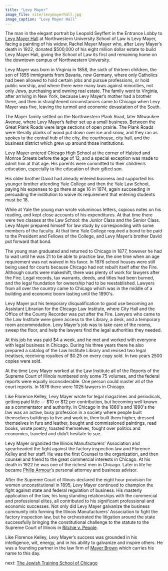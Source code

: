 ```yaml
---
title: "Levy Mayer"
image_file: site/levymayerhall.jpg
image_caption: "Levy Mayer Hall"
---
```


The man in the elegant portrait by Leopold Seyffert in the Entrance Lobby to [Levy Mayer Hall](/historical/mayer/#) at Northwestern University School of Law is Levy Mayer, facing a painting of his widow, Rachel Meyer Mayer who, after Levy Mayer’s death in 1922, donated $500,000 of his eight million dollar estate to build Levy Mayer Hall, giving the School of Law its first and remaining home on the downtown campus of Northwestern University.

Levy Mayer was born in Virginia in 1858, the sixth of thirteen children, the son of 1855 immigrants from Bavaria, now Germany, where only Catholics had been allowed to hold certain jobs and pursue professions, or hold public worship, and where there were many laws against minorities, not only Jews, purchasing and owning real estate. The family went to Virginia, after arriving in New York, because Levy Mayer’s mother had a brother there, and then in straightened circumstances came to Chicago when Levy Mayer was five, leaving the turmoil and economic devastation of the South.

The Mayer family settled on the Northwestern Plank Road, later Milwaukee Avenue, where Levy Mayer’s father set up a small business. Between the Great Plank Roads were large sections of open prairie. The Plank Roads were literally planks of wood put down over ice and snow, and they ran as spokes to the central hub of the city, the courthouse, city hall, and the business district which grew up around those institutions.

Levy Mayer entered Chicago High School at the corner of Halsted and Monroe Streets before the age of 12, and a special exception was made to admit him at that age. His parents were committed to their children’s education, especially to the education of their gifted son.

His older brother David had already entered business and supported his younger brother attending Yale College and then the Yale Law School, paying his expenses to go there at age 16 in 1874, again succeeding in persuading the institution to waive its requirement that entering students must be 18.

While at Yale the young man wrote voluminous letters, copious notes on his reading, and kept close accounts of his expenditures. At that time there were two classes at the Law School: the Junior Class and the Senior Class. Levy Mayer prepared himself for law study by corresponding with some members of the faculty. At that time Yale College required a bond to be paid to the President and Fellows of the College, and Levy Mayer’s brother David put forward that bond.

The young man graduated and returned to Chicago in 1877, however he had to wait until he was 21 to be able to practice law, the one time when an age requirement was not waived in his favor. In 1876 school houses were still being used for courts because Chicago had not rebuilt itself after the Fire. Although courts were makeshift, there was plenty of work for lawyers after the Fire. Legal records, tax warrants, deeds, and titles had been burned, and the legal foundation for ownership had to be reestablished. Lawyers from all over the country came to Chicago which was in the middle of a building and economic boom lasting until the 1890's.

Levy Mayer put his temporary disqualification to good use becoming an Assistant Librarian for the Chicago Law Institute, where City Hall and the Office of the County Recorder was put after the Fire. Lawyers who came to the Law Institute were given access to the Library, a desk, and a temporary room accommodation. Levy Mayer’s job was to take care of the rooms, sweep the floor, and help the lawyers find the legal authorities they needed.

At this job he was paid $4 a week, and he met and worked with everyone with legal business in Chicago. During his three years there he also prepared a catalog of the Law Institute Library and revised two legal treatises, receiving royalties of $0.25 on every copy sold. In two years 2500 copies were sold.

At the time Levy Mayer worked at the Law Institute all of the Reports of the Supreme Court of Illinois numbered only some 75 volumes, and the federal reports were equally inconsiderable. One person could master all of the court reports. In 1876 there were 1025 lawyers in Chicago.

Like Florence Kelley, Levy Mayer wrote for legal magazines and periodicals, getting paid little — $10 or $12 per contribution, but becoming well known as a commentator and authority. In Chicago in the 1880's and 1890's the law was an active, busy profession in a society where people built themselves buildings to live and work in, then built them higher, dressed themselves in furs and leather, bought and commissioned paintings, read books, wrote poetry, toasted themselves, fought over politics and economics, traveled and didn’t hesitate to sue.

Levy Mayer organized the Illinois Manufacturers’ Association and spearheaded the fight against the factory inspection law and Florence Kelley and her staff. He was the first Counsel to the organization, and then counsel and friend to the great commercial interests in Chicago. At his death in 1922 he was one of the richest men in Chicago. Later in life he became [Philip Armour](http://www.encyclopedia.chicagohistory.org/pages/2554.html)’s personal attorney and business advisor.

After the Supreme Court of Illinois declared the eight hour provision for women unconstitutional in 1895, Levy Mayer continued to champion the fight against state and federal regulation of business. His masterly application of the law, his long standing relationships with the commercial and professional elites, all contributed to his significant professional and economic successes. Not only did Levy Mayer galvanize the business community into forming the Illinois Manufacturers’ Association to fight the factory inspection law, but he orchestrated the litigation around the state successfully bringing the constitutional challenge to the statute to the Supreme Court of Illinois in [Ritchie v. People](/legal/court).

Like Florence Kelley, Levy Mayer’s success was grounded in his intelligence, wit, energy, and in his ability to galvanize and inspire others. He was a founding partner in the law firm of [Mayer Brown](http://www.encyclopedia.chicagohistory.org/pages/2763.html) which carries his name to this day.

next:  [The Jewish Training School of Chicago](/historical/jts/)
